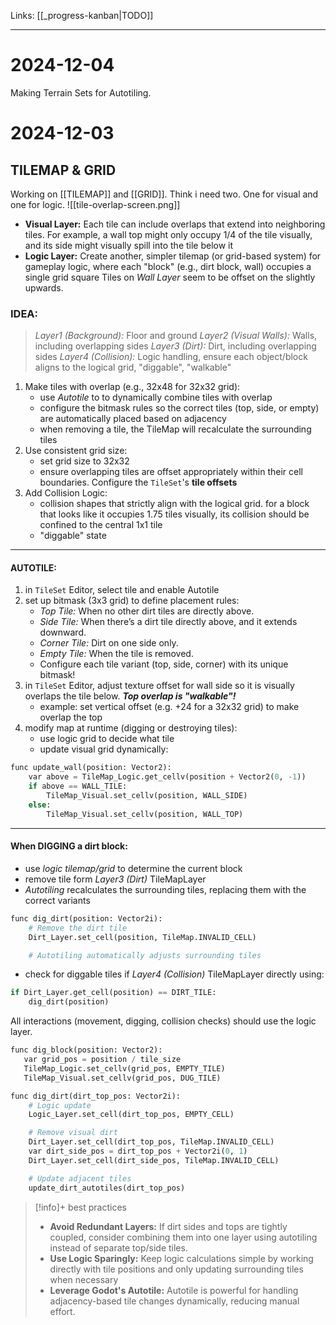 Links: [[_progress-kanban|TODO]]
***
# 2024-12-04 
Making Terrain Sets for Autotiling.

# 2024-12-03
## TILEMAP & GRID
Working on [[TILEMAP]] and [[GRID]]. Think i need two. One for visual and one for logic.
![[tile-overlap-screen.png]]
- **Visual Layer:** Each tile can include overlaps that extend into neighboring tiles. For example, a wall top might only occupy 1/4 of the tile visually, and its side might visually spill into the tile below it
- **Logic Layer:** Create another, simpler tilemap (or grid-based system) for gameplay logic, where each "block" (e.g., dirt block, wall) occupies a single grid square
Tiles on *Wall Layer* seem to be offset on the slightly upwards.

### IDEA:
>*Layer1 (Background):* Floor and ground
>*Layer2 (Visual Walls):* Walls, including overlapping sides
>*Layer3 (Dirt):* Dirt, including overlapping sides
>*Layer4 (Collision):* Logic handling, ensure each object/block aligns to the logical grid, "diggable", "walkable"

1. Make tiles with overlap (e.g., 32x48 for 32x32 grid):
	- use *Autotile* to to dynamically combine tiles with overlap
	- configure the bitmask rules so the correct tiles (top, side, or empty) are automatically placed based on adjacency
	- when removing a tile, the TileMap will recalculate the surrounding tiles
2. Use consistent grid size:
	- set grid size to 32x32
	- ensure overlapping tiles are offset appropriately within their cell boundaries. Configure the `TileSet`'s **tile offsets**
3. Add Collision Logic:
	- collision shapes that strictly align with the logical grid. for a block that looks like it occupies 1.75 tiles visually, its collision should be confined to the central 1x1 tile
	- "diggable" state
***
#### AUTOTILE:
1. in `TileSet` Editor, select tile and enable Autotile
2. set up bitmask (3x3 grid) to define placement rules:
	- *Top Tile:* When no other dirt tiles are directly above.
	- *Side Tile:* When there’s a dirt tile directly above, and it extends downward.
	- *Corner Tile:* Dirt on one side only.
	- *Empty Tile:* When the tile is removed.
	- Configure each tile variant (top, side, corner) with its unique bitmask!
1. in `TileSet` Editor, adjust texture offset for wall side so it is visually overlaps the tile below. ***Top overlap is "walkable"!***
	- example: set vertical offset (e.g. +24 for a 32x32 grid) to make overlap the top
2. modify map at runtime (digging or destroying tiles):
	- use logic grid to decide what tile
	- update visual grid dynamically:
```python
func update_wall(position: Vector2):
    var above = TileMap_Logic.get_cellv(position + Vector2(0, -1))
    if above == WALL_TILE:
        TileMap_Visual.set_cellv(position, WALL_SIDE)
    else:
        TileMap_Visual.set_cellv(position, WALL_TOP)
```
*** 
#### When DIGGING a dirt block:
- use *logic tilemap/grid* to determine the current block
- remove tile form *Layer3 (Dirt)* TileMapLayer
- *Autotiling* recalculates the surrounding tiles, replacing them with the correct variants
```python
func dig_dirt(position: Vector2i):
    # Remove the dirt tile
    Dirt_Layer.set_cell(position, TileMap.INVALID_CELL)

    # Autotiling automatically adjusts surrounding tiles
```
- check for diggable tiles if *Layer4 (Collision)* TileMapLayer directly using:
```python
if Dirt_Layer.get_cell(position) == DIRT_TILE:
    dig_dirt(position)
```

All interactions (movement, digging, collision checks) should use the logic layer.
 ```python
 func dig_block(position: Vector2):
    var grid_pos = position / tile_size
    TileMap_Logic.set_cellv(grid_pos, EMPTY_TILE)
    TileMap_Visual.set_cellv(grid_pos, DUG_TILE)
```
```python
func dig_dirt(dirt_top_pos: Vector2i):
    # Logic update
    Logic_Layer.set_cell(dirt_top_pos, EMPTY_CELL)

    # Remove visual dirt
    Dirt_Layer.set_cell(dirt_top_pos, TileMap.INVALID_CELL)
    var dirt_side_pos = dirt_top_pos + Vector2i(0, 1)
    Dirt_Layer.set_cell(dirt_side_pos, TileMap.INVALID_CELL)

    # Update adjacent tiles
    update_dirt_autotiles(dirt_top_pos)
```

>[!info]+ best practices
>- **Avoid Redundant Layers:** If dirt sides and tops are tightly coupled, consider combining them into one layer using autotiling instead of separate top/side tiles.
>- **Use Logic Sparingly:** Keep logic calculations simple by working directly with tile positions and only updating surrounding tiles when necessary
>- **Leverage Godot's Autotile:** Autotile is powerful for handling adjacency-based tile changes dynamically, reducing manual effort.